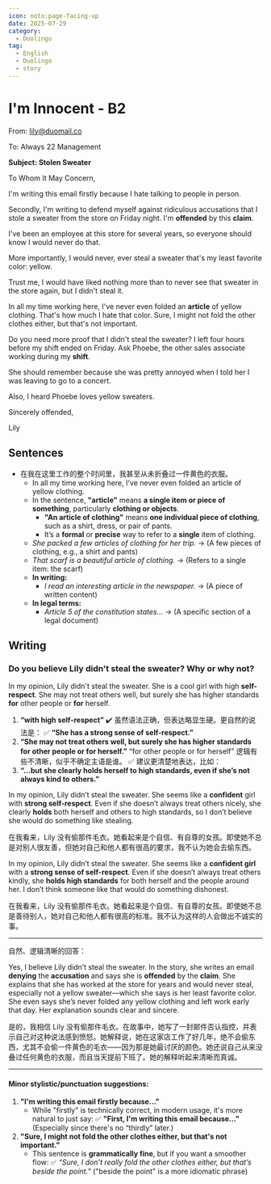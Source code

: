 ```yaml
---
icon: noto:page-facing-up
date: 2025-07-29
category:
  - Duolingo
tag:
  - English
  - Duolingo
  - story
---
```


# I'm Innocent - B2

From: lily@duomail.co

To: Always 22 Management

**Subject: Stolen Sweater**

To Whom It May Concern,

I'm writing this email firstly because I hate talking to people in person.

Secondly, I'm writing to defend myself against ridiculous accusations that I stole a sweater from the store on Friday night. I'm **offended** by this **claim**.

I've been an employee at this store for several years, so everyone should know I would never do that.

More importantly, I would never, ever steal a sweater that's my least favorite color: yellow.

Trust me, I would have liked nothing more than to never see that sweater in the store again, but I didn't steal it.

In all my time working here, I've never even folded an **article** of yellow clothing. That's how much I hate that color. Sure, I might not fold the other clothes either, but that's not important.

Do you need more proof that I didn't steal the sweater? I left four hours before my shift ended on Friday. Ask Phoebe, the other sales associate working during my **shift**.

She should remember because she was pretty annoyed when I told her I was leaving to go to a concert.

Also, I heard Phoebe loves yellow sweaters.

Sincerely offended,

Lily

## Sentences

- 在我在这里工作的整个时间里，我甚至从未折叠过一件黄色的衣服。
  - In all my time working here, I've never even folded an article of yellow clothing.
  - In the sentence, **"article"** means **a single item or piece of something**, particularly **clothing or objects**.
    - **"An article of clothing"** means **one individual piece of clothing**, such as a shirt, dress, or pair of pants.
    - It’s a **formal** or **precise** way to refer to a **single** item of clothing.
  - _She packed a few articles of clothing for her trip._ → (A few pieces of clothing, e.g., a shirt and pants)
  - _That scarf is a beautiful article of clothing._ → (Refers to a single item: the scarf)
  - **In writing:**
    - _I read an interesting article in the newspaper._ → (A piece of written content)
  - **In legal terms:**
    - _Article 5 of the constitution states…_ → (A specific section of a legal document)

## Writing

### Do you believe Lily didn't steal the sweater? Why or why not?

In my opinion, Lily didn't steal the sweater. She is a cool girl with high **self-respect**. She may not treat others well, but surely she has higher standards **for** other people or **for** herself.

1. **“with high self-respect”** ✔️ 虽然语法正确，但表达略显生硬。更自然的说法是： ✅ **“She has a strong sense of self-respect.”**
2. **“She may not treat others well, but surely she has higher standards for other people or for herself.”** “for other people or for herself” 逻辑有些不清晰，似乎不确定主语是谁。 ✅ 建议更清楚地表达，比如：
3. **“…but she clearly holds herself to high standards, even if she’s not always kind to others.”**

In my opinion, Lily didn’t steal the sweater. She seems like a **confident** girl with **strong self-respect**. Even if she doesn’t always treat others nicely, she clearly **holds** both herself and others to high standards, so I don’t believe she would do something like stealing.

在我看来，Lily 没有偷那件毛衣。她看起来是个自信、有自尊的女孩。即使她不总是对别人很友善，但她对自己和他人都有很高的要求，我不认为她会去偷东西。

In my opinion, Lily didn’t steal the sweater. She seems like a **confident girl** with a **strong sense of self-respect**. Even if she doesn’t always treat others kindly, she **holds high standards** for both herself and the people around her. I don’t think someone like that would do something dishonest.

在我看来，Lily 没有偷那件毛衣。她看起来是个自信、有自尊的女孩。即使她不总是善待别人，她对自己和他人都有很高的标准。我不认为这样的人会做出不诚实的事。

---

自然、逻辑清晰的回答：

Yes, I believe Lily didn’t steal the sweater. In the story, she writes an email **denying** the **accusation** and says she is **offended** by the **claim**. She explains that she has worked at the store for years and would never steal, especially not a yellow sweater—which she says is her least favorite color. She even says she’s never folded any yellow clothing and left work early that day. Her explanation sounds clear and sincere.

是的，我相信 Lily 没有偷那件毛衣。在故事中，她写了一封邮件否认指控，并表示自己对这种说法感到愤怒。她解释说，她在这家店工作了好几年，绝不会偷东西，尤其不会偷一件黄色的毛衣——因为那是她最讨厌的颜色。她还说自己从来没叠过任何黄色的衣服，而且当天提前下班了。她的解释听起来清晰而真诚。

---

#### Minor stylistic/punctuation suggestions:

1. **"I'm writing this email firstly because…"**
   - While "firstly" is technically correct, in modern usage, it's more natural to just say:
     ✅ **"First, I'm writing this email because…"**
     (Especially since there's no “thirdly” later.)
2. **"Sure, I might not fold the other clothes either, but that's not important."**
   - This sentence is **grammatically fine**, but if you want a smoother flow:
     ✅ _“Sure, I don’t really fold the other clothes either, but that’s beside the point.”_
     ("beside the point" is a more idiomatic phrase)
